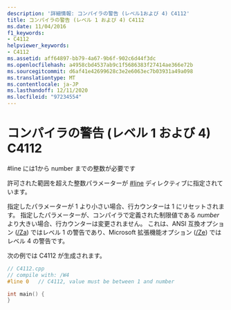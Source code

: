 ```yaml
---
description: '詳細情報: コンパイラの警告 (レベル1および 4) C4112'
title: コンパイラの警告 (レベル 1 および 4) C4112
ms.date: 11/04/2016
f1_keywords:
- C4112
helpviewer_keywords:
- C4112
ms.assetid: aff64897-bb79-4a67-9b6f-902c6d44f3dc
ms.openlocfilehash: a4958cbd4537ab9c1f5686383f27414ae366e72b
ms.sourcegitcommit: d6af41e42699628c3e2e6063ec7b03931a49a098
ms.translationtype: MT
ms.contentlocale: ja-JP
ms.lasthandoff: 12/11/2020
ms.locfileid: "97234554"
---
```

# <a name="compiler-warning-levels-1-and-4-c4112"></a>コンパイラの警告 (レベル 1 および 4) C4112

\#line には1から number までの整数が必要です

許可された範囲を超えた整数パラメーターが [#line](../../preprocessor/hash-line-directive-c-cpp.md) ディレクティブに指定されています。

指定したパラメーターが 1 より小さい場合、行カウンターは 1 にリセットされます。 指定したパラメーターが、コンパイラで定義された制限値である *number* より大きい場合、行カウンターは変更されません。 これは、ANSI 互換オプション ([/Za](../../build/reference/za-ze-disable-language-extensions.md)) ではレベル 1 の警告であり、Microsoft 拡張機能オプション ([/Ze](../../build/reference/za-ze-disable-language-extensions.md)) ではレベル 4 の警告です。

次の例では C4112 が生成されます。

```cpp
// C4112.cpp
// compile with: /W4
#line 0   // C4112, value must be between 1 and number

int main() {
}
```
